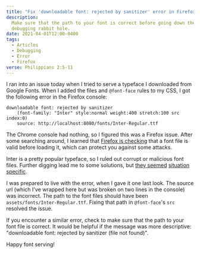 ```yaml
---
title: "Fix 'downloadable font: rejected by sanitizer' error in Firefox"
description:
  Make sure that the path to your font is correct before going down the
  debugging rabbit hole.
date: 2021-04-01T12:00-0400
tags:
  - Articles
  - Debugging
  - Error
  - Firefox
verse: Philippians 2:5-11
---
```


I ran into an issue today when I tried to serve a typeface I downloaded from
Google Fonts. When I added the files and `@font-face` rules to my CSS, I got the
following error in the Firefox console:

```
downloadable font: rejected by sanitizer
    (font-family: "Inter" style:normal weight:400 stretch:100 src index:0)
    source: http://localhost:8080/fonts/Inter-Regular.ttf
```

The Chrome console had nothing, so I figured this was a Firefox issue. After
some searching around, I learned that
[Firefox is checking](https://support.mozilla.org/en-US/questions/913498) that a
font file is valid before loading it, which can protect you against some
attacks.

Inter is a pretty popular typeface, so I ruled out corrupt or malicious font
files. Further digging lead me to some solutions, but
[they seemed](https://github.com/FortAwesome/Font-Awesome/issues/8078)
[situation specific](https://stackoverflow.com/questions/57835543/how-to-fix-downloadable-font-rejected-by-sanitizer).

I was prepared to live with the error, when I gave it one last look. The source
url (which I've wrapped here but was broken on two lines in the console) was
incorrect. The path to the font files should have been
`assets/fonts/Inter-Regular.ttf`. Fixing that path in `@font-face`'s `src`
resolved the issue.

If you encounter a similar error, check to make sure that the path to your font
file is correct. It would be helpful if the message was more descriptive:
"downloadable font: rejected by sanitizer (file not found)".

Happy font serving!

